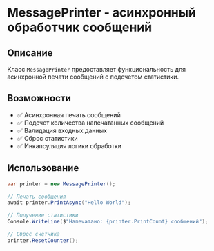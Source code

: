 # MessagePrinter - асинхронный обработчик сообщений

## Описание
Класс `MessagePrinter` предоставляет функциональность для асинхронной печати сообщений с подсчетом статистики.

## Возможности
- ✅ Асинхронная печать сообщений
- ✅ Подсчет количества напечатанных сообщений  
- ✅ Валидация входных данных
- ✅ Сброс статистики
- ✅ Инкапсуляция логики обработки

## Использование

```csharp
var printer = new MessagePrinter();

// Печать сообщения
await printer.PrintAsync("Hello World");

// Получение статистики
Console.WriteLine($"Напечатано: {printer.PrintCount} сообщений");

// Сброс счетчика
printer.ResetCounter();
